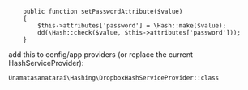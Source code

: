 ```
    public function setPasswordAttribute($value)
    {
        $this->attributes['password'] = \Hash::make($value);
        dd(\Hash::check($value, $this->attributes['password']));
    }
```


add this to config/app providers (or replace the current HashServiceProvider):

```
Unamatasanatarai\Hashing\DropboxHashServiceProvider::class
```
